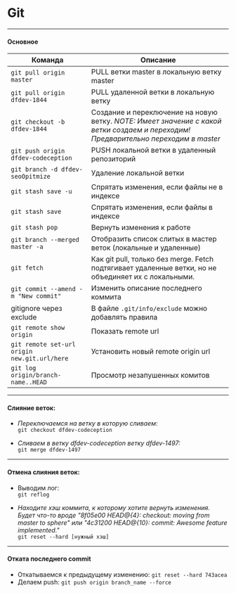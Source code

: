 # Git

---

#### Основное

| Команда | Описание |
| ------- | -------- |
| `git pull origin master` | PULL ветки master в локальную ветку master |
| `git pull origin dfdev-1844` | PULL удаленной ветки в локальную ветку |
| `git checkout -b dfdev-1844` | Создание и переключение на новую ветку. *NOTE: Имеет значение с какой ветки создаем и переходим! Предварительно переходим в master* |
| `git push origin dfdev-codeception` | PUSH локальной ветки в удаленный репозиторий |
| `git branch -d dfdev-seoOpitmize` | Удаление локальной ветки |
| `git stash save -u` | Спрятать изменения, если файлы не в индексе |
| `git stash save` | Спрятать изменения, если файлы в индексе |
| `git stash pop` | Вернуть изменения к работе |
| `git branch --merged master -a` | Отобразить список слитых в мастер веток (локальные и удаленные) |
| `git fetch` | Как git pull, только без merge. Fetch подтягивает удаленные ветки, но не объединяет их с локальными. |
| `git commit --amend -m "New commit"` | Изменить описание последнего коммита |
| gitignore через exclude | В файле `.git/info/exclude` можно добавлять правила |
| `git remote show origin` | Показать remote url |
| `git remote set-url origin new.git.url/here` | Установить новый remote origin url |
| `git log origin/branch-name..HEAD` | Просмотр незапушенных комитов |

---

#### Слияние веток:
- *Переключаемся на ветку в которую сливаем:*  
  `git checkout dfdev-codeception`

- *Сливаем в ветку dfdev-codeception ветку dfdev-1497:*  
  `git merge dfdev-1497`

---

#### Отмена слияния веток:

- Выводим лог:  
  `git reflog`

- *Находите хэш коммита, к которому хотите вернуть изменения. Будет что-то вроде "8f05e00 HEAD@{4}: checkout: moving from
  master to sphere" или "4c31200 HEAD@{10}: commit: Awesome feature implemented."*  
  `git reset --hard [нужный хэш]`
  
---

#### Отката последнего commit

- Откатываемся к предыдущему изменению: `git reset --hard 743acea`
- Делаем push: `git push origin branch_name --force`